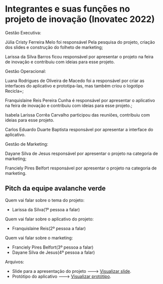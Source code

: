 # Integrantes e suas funções no projeto de inovação (Inovatec 2022)

Gestão Executiva:

Júlia Cristy Ferreira Melo foi responsável Pela pesquisa do projeto, criação dos slides e construção do folheto de marketing;

Larissa da Silva Barros ficou responsável por apresentar o projeto na feira de inovação e contribuiu com ideias para esse projeto.

Gestão Operacional:

Luana Rodrigues de Oliveira de Macedo foi a responsável por criar as interfaces do aplicativo e prototipa-las, mas também criou o logotipo Recicla+;

Franquislaine Reis Pereira Cunha é responsável por apresentar o aplicativo na feira de inovação e contribuiu com ideias para esse projeto.;

Isabela Larissa Corrêa Carvalho participou das reuniões, contribuiu com ideias para esse projeto.

Carlos Eduardo Duarte Baptista responsável por apresentar a interface do aplicativo.

Gestão de Marketing:

Dayane Silva de Jesus responsável por apresentar o projeto na categoria de marketing;

Franciely Pires Belfort responsável por apresentar o projeto na categoria de marketing.

## Pitch da equipe avalanche verde

Quem vai falar sobre o tema do projeto:

- Larissa da Silva(1º pessoa a falar)

Quem vai falar sobre o aplicativo do projeto:

- Franquislaine Reis(2º pessoa a falar)

Quem vai falar sobre o marketing:
- Franciely Pires Belfort(3º pessoa a falar)
- Dayane Silva de Jesus(4º pessoa a falar)

Arquivos:
- Slide para a apresentação do projeto ---> [Visualizar slide](https://docs.google.com/presentation/d/1hMfXuzxO6RZ2rq7b7eQ03l8zOXl0-EUF/edit?usp=sharing&ouid=105107423114662365020&rtpof=true&sd=true).
- Protótipo do aplicativo ---> [Visualizar protótipo](https://www.figma.com/proto/Kmopgey9w8H474HmgE8w17/Interface-mobile?page-id=0%3A1&node-id=1%3A2&viewport=119%2C284%2C0.52&scaling=scale-down&starting-point-node-id=1%3A179).
